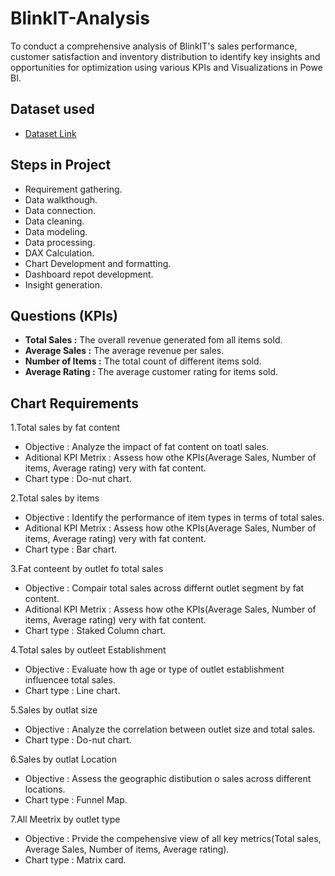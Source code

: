 # BlinkIT-Analysis
To conduct a comprehensive analysis of BlinkIT's sales performance, customer satisfaction and inventory distribution to identify key insights and opportunities for optimization using various KPIs and Visualizations in Powe BI. 
## Dataset used
- <a href="https://github.com/Rupasinghe99/BlinkIT-Analysis/blob/main/BlinkIT%20Grocery%20Data.xlsx">Dataset Link</a>
## Steps in Project
- Requirement gathering.
- Data walkthough.
- Data connection.
- Data cleaning.
- Data modeling.
- Data processing.
- DAX Calculation.
- Chart Development and formatting.
- Dashboard repot development.
- Insight generation.
## Questions (KPIs)
- <b>Total Sales :</b> The overall revenue generated fom all items sold.
- <b>Average Sales :</b> The average revenue per sales.
- <b>Number of Items :</b> The total count of different items sold.
- <b>Average Rating :</b> The average customer rating for items sold.
## Chart Requirements
1.Total sales by fat content
- Objective : Analyze the impact of fat content on toatl sales.
- Aditional KPI Metrix : Assess how othe KPIs(Average Sales, Number of items, Average rating) very with fat content.
- Chart type : Do-nut chart.
  
2.Total sales by items
- Objective : Identify the performance of item types in terms of total sales.
- Aditional KPI Metrix : Assess how othe KPIs(Average Sales, Number of items, Average rating) very with fat content.
- Chart type : Bar chart.
    
3.Fat conteent by outlet fo total sales
- Objective : Compair total sales across differnt outlet segment by fat content.
- Aditional KPI Metrix : Assess how othe KPIs(Average Sales, Number of items, Average rating) very with fat content.
- Chart type : Staked Column chart.

4.Total sales by outleet Establishment
- Objective : Evaluate how th age or type of outlet establishment influencee total sales.
- Chart type : Line chart.

5.Sales by outlat size
- Objective : Analyze the correlation between outlet size and total sales.
- Chart type : Do-nut chart.

6.Sales by outlat Location
- Objective : Assess the geographic distibution o sales across different locations.
- Chart type : Funnel Map.

7.All Meetrix by outlet type
- Objective : Prvide the compehensive view of all key metrics(Total sales, Average Sales, Number of items, Average rating).
- Chart type : Matrix card.
